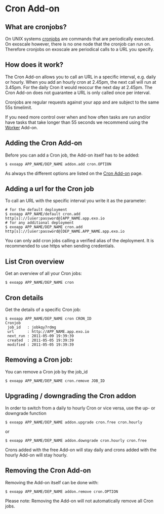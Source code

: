 
# Cron Add-on

## What are cronjobs?

On UNIX systems [cronjobs](http://en.wikipedia.org/wiki/Cron) are commands that
are periodically executed. On exoscale however, there is no one node that
the cronjob can run on. Therefore cronjobs on exoscale are periodical calls
to a URL you specify.

## How does it work?

The Cron Add-on allows you to call an URL in a specific interval, e.g. daily or
hourly. When you add an hourly cron at 2.45pm, the next call will run at
3.45pm. For the daily Cron it would reoccur the next day at 2.45pm. The Cron
Add-on does not guarantee a URL is only called once per interval.

Cronjobs are regular requests against your app and are subject to the same 55s
timelimit.

If you need more control over when and how often tasks are run and/or have
tasks that take longer than 55 seconds we recommend using the
[Worker](https://community.exoscale.ch/tutorial/worker-add-on) Add-on.

## Adding the Cron Add-on

Before you can add a Cron job, the Add-on itself has to be added:

~~~
$ exoapp APP_NAME/DEP_NAME addon.add cron.OPTION
~~~

As always the different options are listed on the [Cron Add-on](https://community.exoscale.ch/tutorial/cron-add-on) page.

## Adding a url for the Cron job

To call an URL with the specific interval you write it as the parameter:

~~~
# for the default deployment
$ exoapp APP_NAME/default cron.add http[s]://[user:password@]APP_NAME.app.exo.io
# for any additional deployment
$ exoapp APP_NAME/DEP_NAME cron.add http[s]://[user:password@]DEP_NAME.APP_NAME.app.exo.io
~~~

You can only add cron jobs calling a verified alias of the deployment. It is
recommended to use https when sending credentials.

## List Cron overview

Get an overview of all your Cron jobs:

~~~
$ exoapp APP_NAME/DEP_NAME cron
~~~

## Cron details

Get the details of a specific Cron job:

~~~
$ exoapp APP_NAME/DEP_NAME cron CRON_ID
Cronjob
 job_id   : jobkqy7rdmg
 url      : http://APP_NAME.app.exo.io
 next_run : 2011-05-09 19:39:39
 created  : 2011-05-05 19:39:39
 modified : 2011-05-05 19:39:39
~~~

## Removing a Cron job:

You can remove a Cron job by the job_id

~~~
$ exoapp APP_NAME/DEP_NAME cron.remove JOB_ID
~~~

## Upgrading / downgrading the Cron addon

In order to switch from a daily to hourly Cron or vice versa, use the up- or
downgrade function

~~~
$ exoapp APP_NAME/DEP_NAME addon.upgrade cron.free cron.hourly
~~~

or

~~~
$ exoapp APP_NAME/DEP_NAME addon.downgrade cron.hourly cron.free
~~~

Crons added with the free Add-on will stay daily and crons added with the
hourly Add-on will stay hourly.

## Removing the Cron Add-on

Removing the Add-on itself can be done with:

~~~
$ exoapp APP_NAME/DEP_NAME addon.remove cron.OPTION
~~~

Please note: Removing the Add-on will not automatically remove all Cron jobs.

